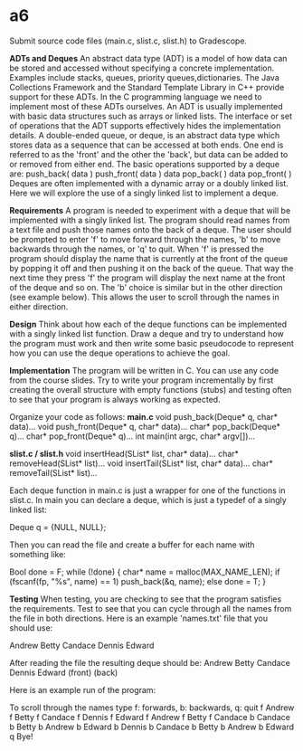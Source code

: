 # a6
Submit source code files (main.c, slist.c, slist.h) to Gradescope.

**ADTs and Deques**
An abstract data type (ADT) is a model of how data can be stored and accessed without specifying a concrete implementation. Examples include stacks, queues, priority queues,dictionaries. The Java Collections Framework and the Standard Template Library in C++ provide support for these ADTs. In the C programming language we need to implement most of these ADTs ourselves. An ADT is usually implemented with basic data structures such as arrays or linked lists. The interface or set of operations that the ADT supports effectively hides the implementation details.
A double-ended queue, or deque, is an abstract data type which stores data as a sequence that can be accessed at both ends. One end is referred to as the 'front' and the other the 'back', but data can be added to or removed from either end. The basic operations supported by a deque are:
  push_back( data )
  push_front( data )
  data pop_back( )
  data pop_front( )
Deques are often implemented with a dynamic array or a doubly linked list. Here we will explore the use of a singly linked list to implement a deque.

**Requirements**
A program is needed to experiment with a deque that will be implemented with a singly linked list. The program should read names from a text file and push those names onto the back of a deque. The user should be prompted to enter 'f' to move forward through the names, 'b' to move backwards through the names, or 'q' to quit. When 'f' is pressed the program should display the name that is currently at the front of the queue by popping it off and then pushing it on the back of the queue. That way the next time they press 'f' the program will display the next name at the front of the deque and so on. The 'b' choice is similar but in the other direction (see example below). This allows the user to scroll through the names in either direction.

**Design**
Think about how each of the deque functions can be implemented with a singly linked list function. Draw a deque and try to understand how the program must work and then write some basic pseudocode to represent how you can use the deque operations to achieve the goal.

**Implementation**
The program will be written in C. You can use any code from the course slides. Try to write your program incrementally by first creating the overall structure with empty functions (stubs) and testing often to see that your program is always working as expected.

Organize your code as follows:
**main.c**
void push_back(Deque* q, char* data)...
void push_front(Deque* q, char* data)...
char* pop_back(Deque* q)...
char* pop_front(Deque* q)...
int main(int argc, char* argv[])...

**slist.c / slist.h**
void insertHead(SList* list, char* data)...
char* removeHead(SList* list)...
void insertTail(SList* list, char* data)...
char* removeTail(SList* list)...

Each deque function in main.c is just a wrapper for one of the functions in slist.c. In main you can declare a deque, which is just a typedef of a singly linked list:

  Deque q = {NULL, NULL};

Then you can read the file and create a buffer for each name with something like:

  Bool done = F;
  while (!done)
  {
      char* name = malloc(MAX_NAME_LEN);
      if (fscanf(fp, "%s", name) == 1)
          push_back(&q, name);
      else
          done = T;
  }
  
**Testing**
When testing, you are checking to see that the program satisfies the requirements. Test to see that you can cycle through all the names from the file in both directions.
Here is an example 'names.txt' file that you should use:

Andrew
Betty
Candace
Dennis
Edward

After reading the file the resulting deque should be:
Andrew    Betty    Candace    Dennis    Edward
(front)                                 (back)

Here is an example run of the program:

To scroll through the names type
f: forwards, b: backwards, q: quit
f
Andrew
f
Betty
f
Candace
f
Dennis
f
Edward
f
Andrew
f
Betty
f
Candace
b
Candace
b
Betty
b
Andrew
b
Edward
b
Dennis
b
Candace
b
Betty
b
Andrew
b
Edward
q
Bye!
